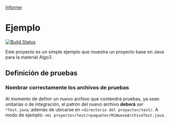 
[Informe](https://github.com/Vitiligio/AlgoCraft/blob/master/Informe.pdf)

Ejemplo                                                                                                                                                                 
==========

[![Build Status](https://nicopaez.ci.cloudbees.com/view/Algo3/job/proyecto-base-aglo3/badge/icon)](https://nicopaez.ci.cloudbees.com/view/Algo3/job/proyecto-base-aglo3/)

Este proyecto es un simple ejemplo que muestra un proyecto base en Java para la material Algo3.

## Definición de pruebas
### Nombrar correctamente los archivos de pruebas

Al momento de definir un nuevo archivo que contendrá pruebas, ya sean unitarias o de integración, el patrón del nuevo archivo **deberá** ser `*Test.java`; además de ubicarse en `<directorio del proyecto>/test/`. A modo de ejemplo: `<mi proyecto>/test/<paquete>/MiNuevoArchivoTest.java`.
